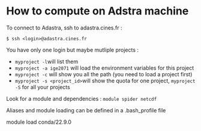 # How to compute on Adstra machine

To connect to Adastra, ssh to adastra.cines.fr :

```$ ssh <login>@adastra.cines.fr```

You have only one login but maybe mutliple projects :

 - ```myproject -l```will list them
 - ```myproject -a ige2071``` will load the environment variables for this project
 - ```myproject -c``` will show you all the path (you need to load a project first)
 - ```myproject -s <project_id>```will show the quota for one project, ```myproject -S``` for all your projects

Look for a module and dependencies : ```module spider netcdf```

Aliases and module loading can be defined in a .bash_profile file


module load conda/22.9.0


